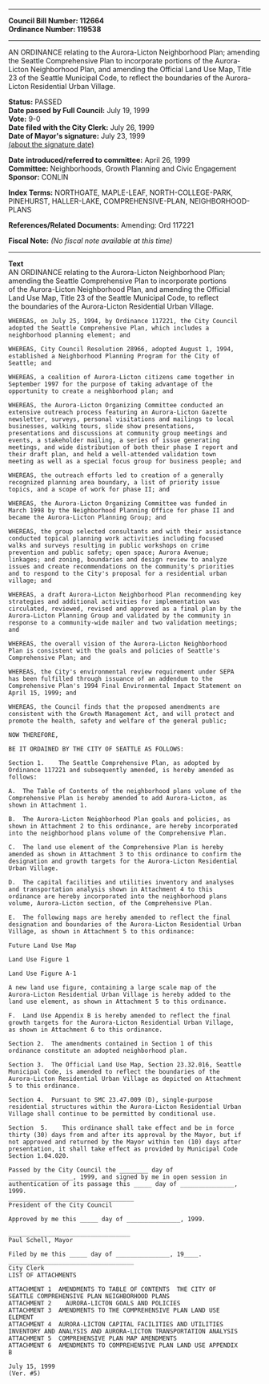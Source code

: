 * * * * *  
  
**Council Bill Number: [](#h0)[](#h2)112664**   
**Ordinance Number: 119538**  
  
* * * * *  
  
AN ORDINANCE relating to the Aurora-Licton Neighborhood Plan; amending the Seattle Comprehensive Plan to incorporate portions of the Aurora-Licton Neighborhood Plan, and amending the Official Land Use Map, Title 23 of the Seattle Municipal Code, to reflect the boundaries of the Aurora-Licton Residential Urban Village.  
  
**Status:** PASSED   
**Date passed by Full Council:** July 19, 1999   
**Vote:** 9-0   
**Date filed with the City Clerk:** July 26, 1999   
**Date of Mayor's signature:** July 23, 1999   
[(about the signature date)](/~public/approvaldate.htm)   
  
  
**Date introduced/referred to committee:** April 26, 1999   
**Committee:** Neighborhoods, Growth Planning and Civic Engagement   
**Sponsor:** CONLIN   
  
**Index Terms:** NORTHGATE, MAPLE-LEAF, NORTH-COLLEGE-PARK, PINEHURST, HALLER-LAKE, COMPREHENSIVE-PLAN, NEIGHBORHOOD-PLANS  
  
**References/Related Documents:** Amending: Ord 117221  
  
**Fiscal Note:** *(No fiscal note available at this time)*  
  
* * * * *  
  
**Text**  
    AN ORDINANCE relating to the Aurora-Licton Neighborhood Plan;  
    amending the Seattle Comprehensive Plan to incorporate portions  
    of the Aurora-Licton Neighborhood Plan, and amending the Official  
    Land Use Map, Title 23 of the Seattle Municipal Code, to reflect  
    the boundaries of the Aurora-Licton Residential Urban Village.  
  
    WHEREAS, on July 25, 1994, by Ordinance 117221, the City Council  
    adopted the Seattle Comprehensive Plan, which includes a  
    neighborhood planning element; and  
  
    WHEREAS, City Council Resolution 28966, adopted August 1, 1994,  
    established a Neighborhood Planning Program for the City of  
    Seattle; and  
  
    WHEREAS, a coalition of Aurora-Licton citizens came together in  
    September 1997 for the purpose of taking advantage of the  
    opportunity to create a neighborhood plan; and  
  
    WHEREAS, the Aurora-Licton Organizing Committee conducted an  
    extensive outreach process featuring an Aurora-Licton Gazette  
    newsletter, surveys, personal visitations and mailings to local  
    businesses, walking tours, slide show presentations,  
    presentations and discussions at community group meetings and  
    events, a stakeholder mailing, a series of issue generating  
    meetings, and wide distribution of both their phase I report and  
    their draft plan, and held a well-attended validation town  
    meeting as well as a special focus group for business people; and  
  
    WHEREAS, the outreach efforts led to creation of a generally  
    recognized planning area boundary, a list of priority issue  
    topics, and a scope of work for phase II; and  
  
    WHEREAS, the Aurora-Licton Organizing Committee was funded in  
    March 1998 by the Neighborhood Planning Office for phase II and  
    became the Aurora-Licton Planning Group; and  
  
    WHEREAS, the group selected consultants and with their assistance  
    conducted topical planning work activities including focused  
    walks and surveys resulting in public workshops on crime  
    prevention and public safety; open space; Aurora Avenue;  
    linkages; and zoning, boundaries and design review to analyze  
    issues and create recommendations on the community's priorities  
    and to respond to the City's proposal for a residential urban  
    village; and  
  
    WHEREAS, a draft Aurora-Licton Neighborhood Plan recommending key  
    strategies and additional activities for implementation was  
    circulated, reviewed, revised and approved as a final plan by the  
    Aurora-Licton Planning Group and validated by the community in  
    response to a community-wide mailer and two validation meetings;  
    and  
  
    WHEREAS, the overall vision of the Aurora-Licton Neighborhood  
    Plan is consistent with the goals and policies of Seattle's  
    Comprehensive Plan; and  
  
    WHEREAS, the City's environmental review requirement under SEPA  
    has been fulfilled through issuance of an addendum to the  
    Comprehensive Plan's 1994 Final Environmental Impact Statement on  
    April 15, 1999; and  
  
    WHEREAS, the Council finds that the proposed amendments are  
    consistent with the Growth Management Act, and will protect and  
    promote the health, safety and welfare of the general public;  
  
    NOW THEREFORE,  
  
    BE IT ORDAINED BY THE CITY OF SEATTLE AS FOLLOWS:  
  
    Section 1.    The Seattle Comprehensive Plan, as adopted by  
    Ordinance 117221 and subsequently amended, is hereby amended as  
    follows:  
  
    A.  The Table of Contents of the neighborhood plans volume of the  
    Comprehensive Plan is hereby amended to add Aurora-Licton, as  
    shown in Attachment 1.  
  
    B.  The Aurora-Licton Neighborhood Plan goals and policies, as  
    shown in Attachment 2 to this ordinance, are hereby incorporated  
    into the neighborhood plans volume of the Comprehensive Plan.  
  
    C.  The land use element of the Comprehensive Plan is hereby  
    amended as shown in Attachment 3 to this ordinance to confirm the  
    designation and growth targets for the Aurora-Licton Residential  
    Urban Village.  
  
    D.  The capital facilities and utilities inventory and analyses  
    and transportation analysis shown in Attachment 4 to this  
    ordinance are hereby incorporated into the neighborhood plans  
    volume, Aurora-Licton section, of the Comprehensive Plan.  
  
    E.  The following maps are hereby amended to reflect the final  
    designation and boundaries of the Aurora-Licton Residential Urban  
    Village, as shown in Attachment 5 to this ordinance:  
  
    Future Land Use Map  
  
    Land Use Figure 1  
  
    Land Use Figure A-1  
  
    A new land use figure, containing a large scale map of the  
    Aurora-Licton Residential Urban Village is hereby added to the  
    land use element, as shown in Attachment 5 to this ordinance.  
  
    F.  Land Use Appendix B is hereby amended to reflect the final  
    growth targets for the Aurora-Licton Residential Urban Village,  
    as shown in Attachment 6 to this ordinance.  
  
    Section 2.  The amendments contained in Section 1 of this  
    ordinance constitute an adopted neighborhood plan.  
  
    Section 3.  The Official Land Use Map, Section 23.32.016, Seattle  
    Municipal Code, is amended to reflect the boundaries of the  
    Aurora-Licton Residential Urban Village as depicted on Attachment  
    5 to this ordinance.  
  
    Section 4.  Pursuant to SMC 23.47.009 (D), single-purpose  
    residential structures within the Aurora-Licton Residential Urban  
    Village shall continue to be permitted by conditional use.  
  
    Section  5.    This ordinance shall take effect and be in force  
    thirty (30) days from and after its approval by the Mayor, but if  
    not approved and returned by the Mayor within ten (10) days after  
    presentation, it shall take effect as provided by Municipal Code  
    Section 1.04.020.  
  
    Passed by the City Council the ________ day of  
    __________________, 1999, and signed by me in open session in  
    authentication of its passage this _____ day of _______________,  
    1999.  
    ___________________________________  
    President of the City Council  
  
    Approved by me this _____ day of _______________, 1999.  
  
    __________________________________  
    Paul Schell, Mayor  
  
    Filed by me this _____ day of _______________, 19____.  
    ___________________________________  
    City Clerk  
    LIST OF ATTACHMENTS  
  
    ATTACHMENT 1  AMENDMENTS TO TABLE OF CONTENTS  THE CITY OF  
    SEATTLE COMPREHENSIVE PLAN NEIGHBORHOOD PLANS  
    ATTACHMENT 2    AURORA-LICTON GOALS AND POLICIES  
    ATTACHMENT 3  AMENDMENTS TO THE COMPREHENSIVE PLAN LAND USE  
    ELEMENT  
    ATTACHMENT 4  AURORA-LICTON CAPITAL FACILITIES AND UTILITIES  
    INVENTORY AND ANALYSIS AND AURORA-LICTON TRANSPORTATION ANALYSIS  
    ATTACHMENT 5  COMPREHENSIVE PLAN MAP AMENDMENTS  
    ATTACHMENT 6  AMENDMENTS TO COMPREHENSIVE PLAN LAND USE APPENDIX  
    B  
  
    July 15, 1999  
    (Ver. #5)  
